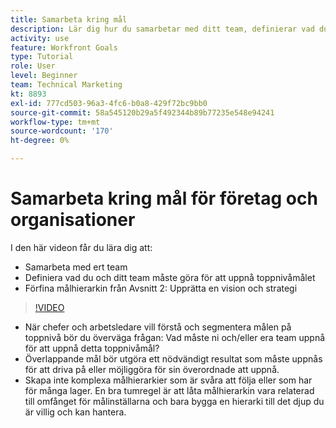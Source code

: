 ```yaml
---
title: Samarbeta kring mål
description: Lär dig hur du samarbetar med ditt team, definierar vad du och ditt team måste göra för att uppnå det högsta målet och förfina din målhierarki.
activity: use
feature: Workfront Goals
type: Tutorial
role: User
level: Beginner
team: Technical Marketing
kt: 8893
exl-id: 777cd503-96a3-4fc6-b0a8-429f72bc9bb0
source-git-commit: 58a545120b29a5f492344b89b77235e548e94241
workflow-type: tm+mt
source-wordcount: '170'
ht-degree: 0%

---
```


# Samarbeta kring mål för företag och organisationer

I den här videon får du lära dig att:

* Samarbeta med ert team
* Definiera vad du och ditt team måste göra för att uppnå toppnivåmålet
* Förfina målhierarkin från Avsnitt 2: Upprätta en vision och strategi

>[!VIDEO](https://video.tv.adobe.com/v/335187/?quality=12)

<!--
Pro-tips graphic
-->

* När chefer och arbetsledare vill förstå och segmentera målen på toppnivå bör du överväga frågan: Vad måste ni och/eller era team uppnå för att uppnå detta toppnivåmål?
* Överlappande mål bör utgöra ett nödvändigt resultat som måste uppnås för att driva på eller möjliggöra för sin överordnade att uppnå.
* Skapa inte komplexa målhierarkier som är svåra att följa eller som har för många lager. En bra tumregel är att låta målhierarkin vara relaterad till omfånget för målinställarna och bara bygga en hierarki till det djup du är villig och kan hantera.
